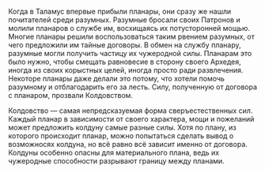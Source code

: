 Когда в Таламус впервые прибыли планары, они сразу же нашли почитателей среди разумных. Разумные бросали своих Патронов и молили планаров о службе им, восхищаясь их потусторонней мощью. Многие планары решили воспользоваться таким рвением разумных, от чего предложили им тайные договоры. В обмен на службу планару, разумные могли получить частицу их чужеродной силы. Планарам это было нужно, чтобы смещать равновесие в сторону своего Архедея, иногда из своих корыстных целей, иногда просто ради развлечения. Некоторе планары даже делали это потому, что хотели помочь разумному и отблагодарить его за лесть. Силу, полученную от договора с планаром, прозвали Колдовством.
 
Колдовство — самая непредсказуемая форма сверъестественных сил. Каждый планар в зависимости от своего характера, мощи и пожеланий может предложить колдуну самые разные силы. Хотя по плану, из которого происходит планар, можно попытаться сделать вывод о возможносях колдуна, но всё равно всё зависит именно от договора. Колдуны особенно опасны для материального плана, ведь их чужеродные способности разрывают границу между планами.